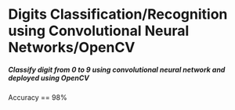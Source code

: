  # Digits Classification/Recognition using Convolutional Neural Networks/OpenCV


 ##### Classify digit from 0 to 9 using convolutional neural network and deployed using OpenCV
 
 Accuracy == 98%
 
